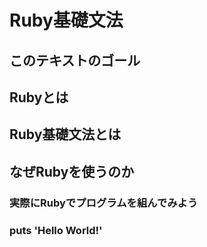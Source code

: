 # Ruby基礎文法  

## このテキストのゴール  
  
## Rubyとは  
  
## Ruby基礎文法とは  
  
## なぜRubyを使うのか  
  
### 実際にRubyでプログラムを組んでみよう  
### puts 'Hello World!'  
  
